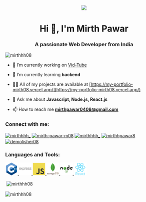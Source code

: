 <div id="header" align="center" >
  <img src="https://media.giphy.com/media/M9gbBd9nbDrOTu1Mqx/giphy.gif" width="100"/>
</div>
<h1 align="center">Hi 👋, I'm Mirth Pawar</h1>
<h3 align="center">A passionate Web Developer from India</h3>

<p align="left"> <img src="https://komarev.com/ghpvc/?username=mirthhh08&label=Profile%20views&color=0e75b6&style=flat" alt="mirthhh08" /> </p>



- 🔭 I’m currently working on [Vid-Tube](https://github.com/Mirthhh08/vidtube-frontend)

- 🌱 I’m currently learning **backend**

- 👨‍💻 All of my projects are available at [https://my-portfolio-mirth08.vercel.app/](https://my-portfolio-mirth08.vercel.app/)

- 💬 Ask me about **Javascript, Node.js, React.js**

- 📫 How to reach me **mirthpawar0408@gmail.com**

<h3 align="left">Connect with me:</h3>
<p align="left">
<a href="https://twitter.com/mirthhhh_" target="blank"><img align="center" src="https://raw.githubusercontent.com/rahuldkjain/github-profile-readme-generator/master/src/images/icons/Social/twitter.svg" alt="mirthhhh_" height="30" width="40" /></a>
<a href="https://linkedin.com/in/mirth-pawar-m08" target="blank"><img align="center" src="https://raw.githubusercontent.com/rahuldkjain/github-profile-readme-generator/master/src/images/icons/Social/linked-in-alt.svg" alt="mirth-pawar-m08" height="30" width="40" /></a>
<a href="https://instagram.com/mirthhhh_" target="blank"><img align="center" src="https://raw.githubusercontent.com/rahuldkjain/github-profile-readme-generator/master/src/images/icons/Social/instagram.svg" alt="mirthhhh_" height="30" width="40" /></a>
<a href="https://www.leetcode.com/mirthhpawar8" target="blank"><img align="center" src="https://raw.githubusercontent.com/rahuldkjain/github-profile-readme-generator/master/src/images/icons/Social/leet-code.svg" alt="mirthhpawar8" height="30" width="40" /></a>
<a href="https://auth.geeksforgeeks.org/user/demolisher08" target="blank"><img align="center" src="https://raw.githubusercontent.com/rahuldkjain/github-profile-readme-generator/master/src/images/icons/Social/geeks-for-geeks.svg" alt="demolisher08" height="30" width="40" /></a>
</p>

<h3 align="left">Languages and Tools:</h3>
<p align="left"> <a href="https://www.w3schools.com/cpp/" target="_blank" rel="noreferrer"> <img src="https://raw.githubusercontent.com/devicons/devicon/master/icons/cplusplus/cplusplus-original.svg" alt="cplusplus" width="40" height="40"/> </a> <a href="https://expressjs.com" target="_blank" rel="noreferrer"> <img src="https://raw.githubusercontent.com/devicons/devicon/master/icons/express/express-original-wordmark.svg" alt="express" width="40" height="40"/> </a> <a href="https://developer.mozilla.org/en-US/docs/Web/JavaScript" target="_blank" rel="noreferrer"> <img src="https://raw.githubusercontent.com/devicons/devicon/master/icons/javascript/javascript-original.svg" alt="javascript" width="40" height="40"/> </a> <a href="https://www.mongodb.com/" target="_blank" rel="noreferrer"> <img src="https://raw.githubusercontent.com/devicons/devicon/master/icons/mongodb/mongodb-original-wordmark.svg" alt="mongodb" width="40" height="40"/> </a> <a href="https://nodejs.org" target="_blank" rel="noreferrer"> <img src="https://raw.githubusercontent.com/devicons/devicon/master/icons/nodejs/nodejs-original-wordmark.svg" alt="nodejs" width="40" height="40"/> </a> <a href="https://reactjs.org/" target="_blank" rel="noreferrer"> <img src="https://raw.githubusercontent.com/devicons/devicon/master/icons/react/react-original-wordmark.svg" alt="react" width="40" height="40"/> </a> </p>



<p>&nbsp;<img align="center" src="https://github-readme-stats.vercel.app/api?username=mirthhh08&show_icons=true&locale=en" alt="mirthhh08" /></p>

<p><img align="center" src="https://github-readme-streak-stats.herokuapp.com/?user=mirthhh08&" alt="mirthhh08" /></p>

